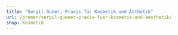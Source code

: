 ```yaml
---
title: "Serpil Güner, Praxis für Kosmetik und Ästhetik"
url: /bremen/serpil-guener-praxis-fuer-kosmetik-und-aesthetik/
shop: Kosmetik
---
```

